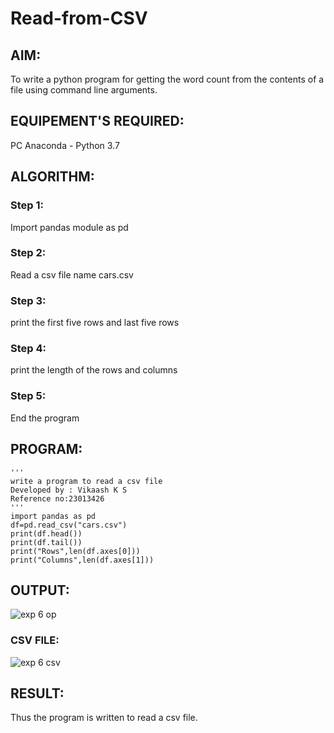 # Read-from-CSV
## AIM:
To write a python program for getting the word count from the contents of a file using command
line arguments.
## EQUIPEMENT'S REQUIRED:
PC Anaconda - Python 3.7
## ALGORITHM:
### Step 1:
Import pandas module as pd
### Step 2:
Read a csv file name cars.csv
### Step 3:
print the first five rows and last five rows
### Step 4:
print the length of the rows and columns
### Step 5:
End the program
## PROGRAM:
```
'''
write a program to read a csv file
Developed by : Vikaash K S
Reference no:23013426
'''
import pandas as pd
df=pd.read_csv("cars.csv")
print(df.head())
print(df.tail())
print("Rows",len(df.axes[0]))
print("Columns",len(df.axes[1]))
```
## OUTPUT:
![exp 6 op](https://github.com/Vikaash19/Read-from-CSV/assets/148514589/cfbe76f3-68ef-4e21-8e62-a35c6bd5dc66)
### CSV FILE:
![exp 6 csv](https://github.com/Vikaash19/Read-from-CSV/assets/148514589/c22f9f0d-485e-4442-baf6-8f7cfbfc12fd)
## RESULT:
Thus the program is written to read a csv file.
